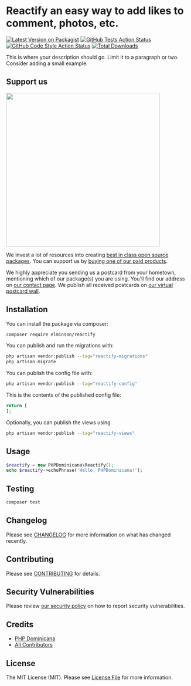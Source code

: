 # Reactify an easy way to add likes to comment, photos, etc.

[![Latest Version on Packagist](https://img.shields.io/packagist/v/elminson/reactify.svg?style=flat-square)](https://packagist.org/packages/elminson/reactify)
[![GitHub Tests Action Status](https://img.shields.io/github/actions/workflow/status/elminson/reactify/run-tests.yml?branch=main&label=tests&style=flat-square)](https://github.com/elminson/reactify/actions?query=workflow%3Arun-tests+branch%3Amain)
[![GitHub Code Style Action Status](https://img.shields.io/github/actions/workflow/status/elminson/reactify/fix-php-code-style-issues.yml?branch=main&label=code%20style&style=flat-square)](https://github.com/elminson/reactify/actions?query=workflow%3A"Fix+PHP+code+style+issues"+branch%3Amain)
[![Total Downloads](https://img.shields.io/packagist/dt/elminson/reactify.svg?style=flat-square)](https://packagist.org/packages/elminson/reactify)

This is where your description should go. Limit it to a paragraph or two. Consider adding a small example.

## Support us

[<img src="https://github-ads.s3.eu-central-1.amazonaws.com/Reactify.jpg?t=1" width="419px" />](https://spatie.be/github-ad-click/Reactify)

We invest a lot of resources into creating [best in class open source packages](https://spatie.be/open-source). You can support us by [buying one of our paid products](https://spatie.be/open-source/support-us).

We highly appreciate you sending us a postcard from your hometown, mentioning which of our package(s) you are using. You'll find our address on [our contact page](https://spatie.be/about-us). We publish all received postcards on [our virtual postcard wall](https://spatie.be/open-source/postcards).

## Installation

You can install the package via composer:

```bash
composer require elminson/reactify
```

You can publish and run the migrations with:

```bash
php artisan vendor:publish --tag="reactify-migrations"
php artisan migrate
```

You can publish the config file with:

```bash
php artisan vendor:publish --tag="reactify-config"
```

This is the contents of the published config file:

```php
return [
];
```

Optionally, you can publish the views using

```bash
php artisan vendor:publish --tag="reactify-views"
```

## Usage

```php
$reactify = new PHPDominicana\Reactify();
echo $reactify->echoPhrase('Hello, PHPDominicana!');
```

## Testing

```bash
composer test
```

## Changelog

Please see [CHANGELOG](CHANGELOG.md) for more information on what has changed recently.

## Contributing

Please see [CONTRIBUTING](CONTRIBUTING.md) for details.

## Security Vulnerabilities

Please review [our security policy](../../security/policy) on how to report security vulnerabilities.

## Credits

- [PHP Dominicana](https://github.com/elminson)
- [All Contributors](../../contributors)

## License

The MIT License (MIT). Please see [License File](LICENSE.md) for more information.
